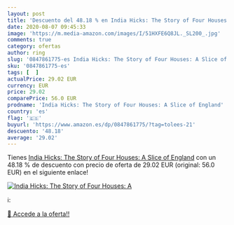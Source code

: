 ```yaml
---
layout: post
title: 'Descuento del 48.18 % en India Hicks: The Story of Four Houses: A'
date: 2020-08-07 09:45:33
image: 'https://m.media-amazon.com/images/I/51HXFE6Q8JL._SL200_.jpg'
comments: true
category: ofertas
author: ring
slug: '0847861775-es India Hicks: The Story of Four Houses: A Slice of England'
sku: '0847861775-es'
tags: [  ]
actualPrice: 29.02 EUR
currency: EUR
price: 29.02
comparePrice: 56.0 EUR
prodname: 'India Hicks: The Story of Four Houses: A Slice of England'
country: 'es'
flag: '🇪🇸'
buyurl: 'https://www.amazon.es/dp/0847861775/?tag=tolees-21'
descuento: '48.18'
average: '29.02'
---
```


Tienes [India Hicks: The Story of Four Houses: A Slice of England](https://www.amazon.es/dp/0847861775/?tag=tolees-21) con un 48.18 % de descuento con precio de oferta de 29.02 EUR (original: 56.0 EUR) en el siguiente enlace!

[![India Hicks: The Story of Four Houses: A](https://m.media-amazon.com/images/I/51HXFE6Q8JL._SL200_.jpg)](https://www.amazon.es/dp/0847861775/?tag=tolees-21)

ℹ️:


[🛒 Accede a la oferta!!](https://www.amazon.es/dp/0847861775/?tag=tolees-21)
